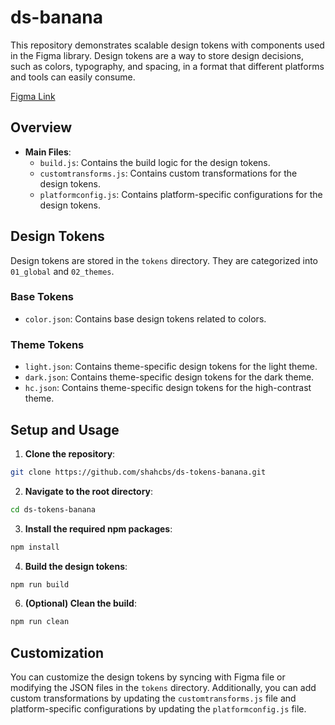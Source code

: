 # ds-banana

This repository demonstrates scalable design tokens with components used in the Figma library. Design tokens are a way to store design decisions, such as colors, typography, and spacing, in a format that different platforms and tools can easily consume.

[Figma Link](https://www.figma.com/file/iaFyU9C4kWR2agFnxdMHpL/Banana-UI-KIT?type=design&node-id=0%3A589&mode=design&t=YQYCXEWuGd8F3cLi-1)

## Overview

- **Main Files**:
  - `build.js`: Contains the build logic for the design tokens.
  - `customtransforms.js`: Contains custom transformations for the design tokens.
  - `platformconfig.js`: Contains platform-specific configurations for the design tokens.

## Design Tokens

Design tokens are stored in the `tokens` directory. They are categorized into `01_global` and `02_themes`.

### Base Tokens

- `color.json`: Contains base design tokens related to colors.

### Theme Tokens

- `light.json`: Contains theme-specific design tokens for the light theme.
- `dark.json`: Contains theme-specific design tokens for the dark theme.
- `hc.json`: Contains theme-specific design tokens for the high-contrast theme.
  
## Setup and Usage

1. **Clone the repository**:
   
```bash
git clone https://github.com/shahcbs/ds-tokens-banana.git             
```

2. **Navigate to the root directory**:

```bash
cd ds-tokens-banana
```

3. **Install the required npm packages**:

```bash
npm install
```

4. **Build the design tokens**:

```bash
npm run build
```

6. **(Optional) Clean the build**:

```bash
npm run clean
```

## Customization

You can customize the design tokens by syncing with Figma file or modifying the JSON files in the `tokens` directory. Additionally, you can add custom transformations by updating the `customtransforms.js` file and platform-specific configurations by updating the `platformconfig.js` file.

